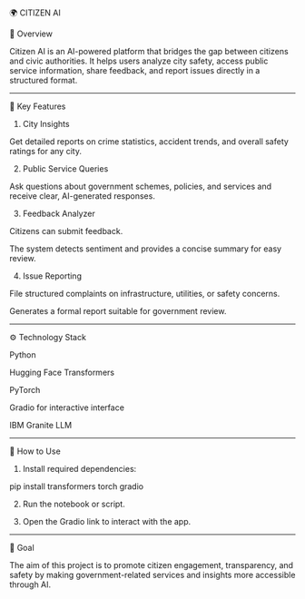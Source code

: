 🌍 CITIZEN AI 

📌 Overview

Citizen AI is an AI-powered platform that bridges the gap between citizens and civic authorities. It helps users analyze city safety, access public service information, share feedback, and report issues directly in a structured format.


---

🔑 Key Features

1. City Insights

Get detailed reports on crime statistics, accident trends, and overall safety ratings for any city.



2. Public Service Queries

Ask questions about government schemes, policies, and services and receive clear, AI-generated responses.



3. Feedback Analyzer

Citizens can submit feedback.

The system detects sentiment and provides a concise summary for easy review.



4. Issue Reporting

File structured complaints on infrastructure, utilities, or safety concerns.

Generates a formal report suitable for government review.





---

⚙️ Technology Stack

Python

Hugging Face Transformers

PyTorch

Gradio for interactive interface

IBM Granite LLM



---

🚀 How to Use

1. Install required dependencies:

pip install transformers torch gradio


2. Run the notebook or script.


3. Open the Gradio link to interact with the app.




---

🎯 Goal

The aim of this project is to promote citizen engagement, transparency, and safety by making government-related services and insights more accessible through AI.
